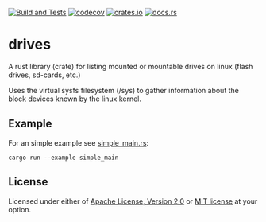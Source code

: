 [![Build and Tests](https://github.com/sorcerersr/drives/actions/workflows/build_and_test.yml/badge.svg)](https://github.com/sorcerersr/drives/actions/workflows/build_and_test.yml)
[![codecov](https://codecov.io/gh/sorcerersr/drives/branch/main/graph/badge.svg?token=4ATZX63FP6)](https://codecov.io/gh/sorcerersr/drives)
[![crates.io](https://img.shields.io/crates/v/drives)](https://crates.io/crates/drives)
[![docs.rs](https://img.shields.io/docsrs/drives/latest)](https://docs.rs/drives/latest/drives/)

# drives

A rust library (crate) for listing mounted or mountable drives on linux (flash drives, sd-cards, etc.)

Uses the virtual sysfs filesystem (/sys) to gather information about the block devices known by the linux kernel.

## Example

For an simple example see [simple_main.rs](examples/simple_main.rs):

```
cargo run --example simple_main
```


## License


Licensed under either of <a href="LICENSE-APACHE">Apache License, Version
2.0</a> or <a href="LICENSE-MIT">MIT license</a> at your option.
